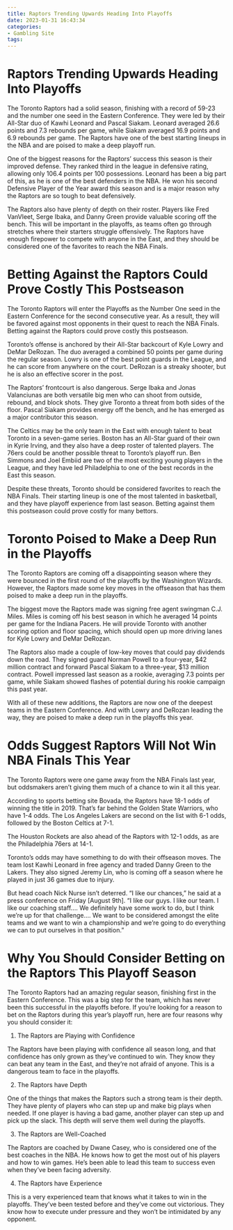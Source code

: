 ```yaml
---
title: Raptors Trending Upwards Heading Into Playoffs
date: 2023-01-31 16:43:34
categories:
- Gambling Site
tags:
---
```



#  Raptors Trending Upwards Heading Into Playoffs

The Toronto Raptors had a solid season, finishing with a record of 59-23 and the number one seed in the Eastern Conference. They were led by their All-Star duo of Kawhi Leonard and Pascal Siakam. Leonard averaged 26.6 points and 7.3 rebounds per game, while Siakam averaged 16.9 points and 6.9 rebounds per game. The Raptors have one of the best starting lineups in the NBA and are poised to make a deep playoff run.

One of the biggest reasons for the Raptors’ success this season is their improved defense. They ranked third in the league in defensive rating, allowing only 106.4 points per 100 possessions. Leonard has been a big part of this, as he is one of the best defenders in the NBA. He won his second Defensive Player of the Year award this season and is a major reason why the Raptors are so tough to beat defensively.

The Raptors also have plenty of depth on their roster. Players like Fred VanVleet, Serge Ibaka, and Danny Green provide valuable scoring off the bench. This will be important in the playoffs, as teams often go through stretches where their starters struggle offensively. The Raptors have enough firepower to compete with anyone in the East, and they should be considered one of the favorites to reach the NBA Finals.

#  Betting Against the Raptors Could Prove Costly This Postseason 

The Toronto Raptors will enter the Playoffs as the Number One seed in the Eastern Conference for the second consecutive year. As a result, they will be favored against most opponents in their quest to reach the NBA Finals. Betting against the Raptors could prove costly this postseason.

Toronto’s offense is anchored by their All-Star backcourt of Kyle Lowry and DeMar DeRozan. The duo averaged a combined 50 points per game during the regular season. Lowry is one of the best point guards in the League, and he can score from anywhere on the court. DeRozan is a streaky shooter, but he is also an effective scorer in the post.

The Raptors’ frontcourt is also dangerous. Serge Ibaka and Jonas Valanciunas are both versatile big men who can shoot from outside, rebound, and block shots. They give Toronto a threat from both sides of the floor. Pascal Siakam provides energy off the bench, and he has emerged as a major contributor this season.

The Celtics may be the only team in the East with enough talent to beat Toronto in a seven-game series. Boston has an All-Star guard of their own in Kyrie Irving, and they also have a deep roster of talented players. The 76ers could be another possible threat to Toronto’s playoff run. Ben Simmons and Joel Embiid are two of the most exciting young players in the League, and they have led Philadelphia to one of the best records in the East this season.

Despite these threats, Toronto should be considered favorites to reach the NBA Finals. Their starting lineup is one of the most talented in basketball, and they have playoff experience from last season. Betting against them this postseason could prove costly for many bettors.

#  Toronto Poised to Make a Deep Run in the Playoffs 

The Toronto Raptors are coming off a disappointing season where they were bounced in the first round of the playoffs by the Washington Wizards. However, the Raptors made some key moves in the offseason that has them poised to make a deep run in the playoffs.

The biggest move the Raptors made was signing free agent swingman C.J. Miles. Miles is coming off his best season in which he averaged 14 points per game for the Indiana Pacers. He will provide Toronto with another scoring option and floor spacing, which should open up more driving lanes for Kyle Lowry and DeMar DeRozan.

The Raptors also made a couple of low-key moves that could pay dividends down the road. They signed guard Norman Powell to a four-year, $42 million contract and forward Pascal Siakam to a three-year, $13 million contract. Powell impressed last season as a rookie, averaging 7.3 points per game, while Siakam showed flashes of potential during his rookie campaign this past year.

With all of these new additions, the Raptors are now one of the deepest teams in the Eastern Conference. And with Lowry and DeRozan leading the way, they are poised to make a deep run in the playoffs this year.

#  Odds Suggest Raptors Will Not Win NBA Finals This Year 

The Toronto Raptors were one game away from the NBA Finals last year, but oddsmakers aren’t giving them much of a chance to win it all this year.

According to sports betting site Bovada, the Raptors have 18-1 odds of winning the title in 2019. That’s far behind the Golden State Warriors, who have 1-4 odds. The Los Angeles Lakers are second on the list with 6-1 odds, followed by the Boston Celtics at 7-1.

The Houston Rockets are also ahead of the Raptors with 12-1 odds, as are the Philadelphia 76ers at 14-1.

Toronto’s odds may have something to do with their offseason moves. The team lost Kawhi Leonard in free agency and traded Danny Green to the Lakers. They also signed Jeremy Lin, who is coming off a season where he played in just 36 games due to injury.

But head coach Nick Nurse isn’t deterred. “I like our chances,” he said at a press conference on Friday [August 9th]. “I like our guys. I like our team. I like our coaching staff…. We definitely have some work to do, but I think we’re up for that challenge…. We want to be considered amongst the elite teams and we want to win a championship and we’re going to do everything we can to put ourselves in that position.”

#  Why You Should Consider Betting on the Raptors This Playoff Season

The Toronto Raptors had an amazing regular season, finishing first in the Eastern Conference. This was a big step for the team, which has never been this successful in the playoffs before. If you’re looking for a reason to bet on the Raptors during this year’s playoff run, here are four reasons why you should consider it:

1) The Raptors are Playing with Confidence

The Raptors have been playing with confidence all season long, and that confidence has only grown as they’ve continued to win. They know they can beat any team in the East, and they’re not afraid of anyone. This is a dangerous team to face in the playoffs.

2) The Raptors have Depth

One of the things that makes the Raptors such a strong team is their depth. They have plenty of players who can step up and make big plays when needed. If one player is having a bad game, another player can step up and pick up the slack. This depth will serve them well during the playoffs.

3) The Raptors are Well-Coached

The Raptors are coached by Dwane Casey, who is considered one of the best coaches in the NBA. He knows how to get the most out of his players and how to win games. He’s been able to lead this team to success even when they’ve been facing adversity.

4) The Raptors have Experience

This is a very experienced team that knows what it takes to win in the playoffs. They’ve been tested before and they’ve come out victorious. They know how to execute under pressure and they won’t be intimidated by any opponent.